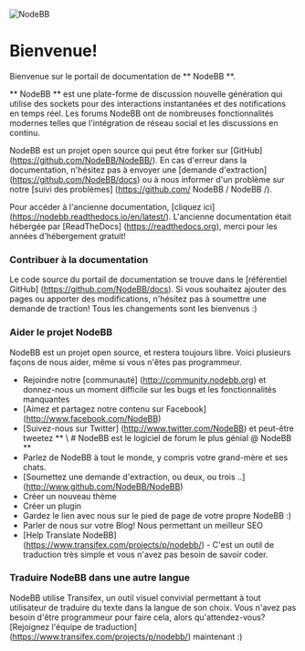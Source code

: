 ![NodeBB](https://i.imgur.com/zgeX2Jz.png)

# Bienvenue!

Bienvenue sur le portail de documentation de ** NodeBB **.

** NodeBB ** est une plate-forme de discussion nouvelle génération qui utilise des sockets pour des interactions instantanées et des notifications en temps réel. Les forums NodeBB ont de nombreuses fonctionnalités modernes telles que l'intégration de réseau social et les discussions en continu.

NodeBB est un projet open source qui peut être forker sur [GitHub] (https://github.com/NodeBB/NodeBB/). En cas d'erreur dans la documentation, n'hésitez pas à envoyer une [demande d'extraction] (https://github.com/NodeBB/docs) ou à nous informer d'un problème sur notre [suivi des problèmes] (https://github.com/ NodeBB / NodeBB /).

Pour accéder à l'ancienne documentation, [cliquez ici] (https://nodebb.readthedocs.io/en/latest/). L'ancienne documentation était hébergée par [ReadTheDocs] (https://readthedocs.org), merci pour les années d'hébergement gratuit!

### Contribuer à la documentation

Le code source du portail de documentation se trouve dans le [référentiel GitHub] (https://github.com/NodeBB/docs). Si vous souhaitez ajouter des pages ou apporter des modifications, n'hésitez pas à
soumettre une demande de traction! Tous les changements sont les bienvenus :)

### Aider le projet NodeBB

NodeBB est un projet open source, et restera toujours libre. Voici plusieurs façons de nous aider, même si vous n'êtes pas programmeur.

- Rejoindre notre [communauté] (http://community.nodebb.org) et donnez-nous un moment difficile sur les bugs et les fonctionnalités manquantes
- [Aimez et partagez notre contenu sur Facebook] (http://www.facebook.com/NodeBB)
- [Suivez-nous sur Twitter] (http://www.twitter.com/NodeBB) et peut-être tweetez ** \ # NodeBB est le logiciel de forum le plus génial @ NodeBB **
- Parlez de NodeBB à tout le monde, y compris votre grand-mère et ses chats.
- [Soumettez une demande d'extraction, ou deux, ou trois ..] (http://www.github.com/NodeBB/NodeBB)
- Créer un nouveau thème
- Créer un plugin
- Gardez le lien avec nous sur le pied de page de votre propre NodeBB :)
- Parler de nous sur votre Blog! Nous permettant un meilleur SEO
- [Help Translate NodeBB] (https://www.transifex.com/projects/p/nodebb/) - C'est un outil de traduction très simple et vous n'avez pas besoin de savoir coder.

### Traduire NodeBB dans une autre langue

NodeBB utilise Transifex, un outil visuel convivial permettant à tout utilisateur de traduire du texte dans la langue de son choix. Vous n'avez pas besoin d'être programmeur pour faire cela, alors qu'attendez-vous? [Rejoignez l'équipe de traduction] (https://www.transifex.com/projects/p/nodebb/) maintenant :)